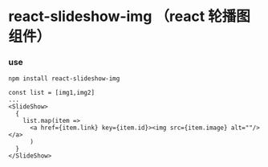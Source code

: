 # react-slideshow-img （react 轮播图组件）

### use

```
npm install react-slideshow-img
```

```
const list = [img1,img2]
...
<SlideShow>
  {
    list.map(item => 
      <a href={item.link} key={item.id}><img src={item.image} alt=""/></a>
      )
  }
</SlideShow>
```
